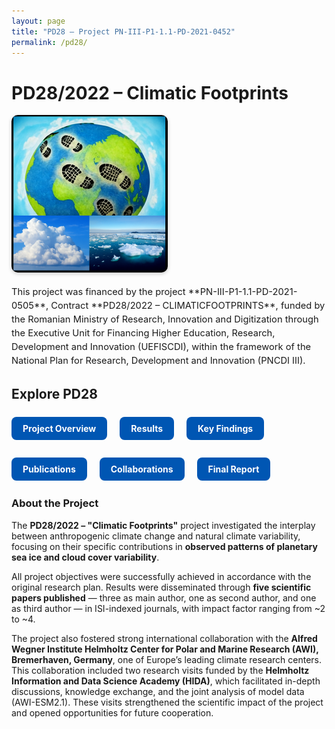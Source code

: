 ```yaml
---
layout: page
title: "PD28 – Project PN-III-P1-1.1-PD-2021-0452"
permalink: /pd28/
---
```


# PD28/2022 – Climatic Footprints

<div style="display: flex; align-items: center; gap: 20px; flex-wrap: wrap; margin-bottom: 20px;">

<img src="/pd28/images/IMG1.png" alt="PD28 Banner" style="max-width: 40%; min-width: 250px; border-radius: 10px; box-shadow: 0px 2px 6px rgba(0,0,0,0.2);">

<div style="flex: 1; min-width: 250px; font-size: 1.05em; line-height: 1.5;">
This project was financed by the project **PN-III-P1-1.1-PD-2021-0505**, Contract **PD28/2022 – CLIMATICFOOTPRINTS**, funded by the Romanian Ministry of Research, Innovation and Digitization through the Executive Unit for Financing Higher Education, Research, Development and Innovation (UEFISCDI), within the framework of the National Plan for Research, Development and Innovation (PNCDI III).
</div>

</div>

## Explore PD28

<div style="display: flex; flex-wrap: wrap; gap: 20px; margin: 20px 0;">

<a class="button" href="/pd28/overview/" style="padding: 10px 18px; background-color: #0056b3; color: white; text-decoration: none; border-radius: 8px; font-weight: bold; text-align: center; min-width: 150px;">Project Overview</a>

<a class="button" href="/pd28/results/" style="padding: 10px 18px; background-color: #0056b3; color: white; text-decoration: none; border-radius: 8px; font-weight: bold; text-align: center; min-width: 150px;">Results</a>

<a class="button" href="/pd28/findings/" style="padding: 10px 18px; background-color: #0056b3; color: white; text-decoration: none; border-radius: 8px; font-weight: bold; text-align: center; min-width: 150px;">Key Findings</a>

<a class="button" href="/pd28/publications/" style="padding: 10px 18px; background-color: #0056b3; color: white; text-decoration: none; border-radius: 8px; font-weight: bold; text-align: center; min-width: 150px;">Publications</a>

<a class="button" href="/pd28/collaborations/" style="padding: 10px 18px; background-color: #0056b3; color: white; text-decoration: none; border-radius: 8px; font-weight: bold; text-align: center; min-width: 150px;">Collaborations</a>

<a class="button" href="/pd28/final-report/" style="padding: 10px 18px; background-color: #0056b3; color: white; text-decoration: none; border-radius: 8px; font-weight: bold; text-align: center; min-width: 150px;">Final Report</a>

</div>

### About the Project

The **PD28/2022 – "Climatic Footprints"** project investigated the interplay between anthropogenic climate change and natural climate variability, focusing on their specific contributions in **observed patterns of planetary sea ice and cloud cover variability**.  

All project objectives were successfully achieved in accordance with the original research plan. Results were disseminated through **five scientific papers published** — three as main author, one as second author, and one as third author — in ISI-indexed journals, with impact factor ranging from ~2 to ~4.  

The project also fostered strong international collaboration with the **Alfred Wegner Institute Helmholtz Center for Polar and Marine Research (AWI), Bremerhaven, Germany**, one of Europe’s leading climate research centers. This collaboration included two research visits funded by the **Helmholtz Information and Data Science Academy (HIDA)**, which facilitated in-depth discussions, knowledge exchange, and the joint analysis of model data (AWI-ESM2.1). These visits strengthened the scientific impact of the project and opened opportunities for future cooperation.  
